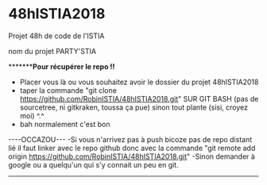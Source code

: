 # 48hISTIA2018

Projet 48h de code de l'ISTIA

nom du projet PARTY'STIA

*********************Pour récupérer le repo !!**************
- Placer vous là ou vous souhaitez avoir le dossier du projet 48hISTIA2018
- taper la commande "git clone https://github.com/RobinISTIA/48hISTIA2018.git" SUR GIT BASH (pas de sourcetree, ni gitkraken, toussa ça pue) sinon tout plante (sisi, croyez moi) ^.^
- bah normalement c'est bon 

----OCCAZOU---
-Si vous n'arrivez pas à push bicoze pas de repo distant lié il faut linker avec le repo github donc avec la commande "git remote add origin https://github.com/RobinISTIA/48hISTIA2018.git"
-Sinon demander à google ou a quelqu'un qui s'y connait un peu en git.

******************************************************************************
